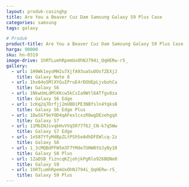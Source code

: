 ```yaml
---
layout: produk-casinghp
title: Are You a Beaver Cuz Dam Samsung Galaxy S9 Plus Case
categories: samsung
tags: galaxy

# Produk
product-title: Are You a Beaver Cuz Dam Samsung Galaxy S9 Plus Case
harga: 90000
sku: hn-0319
image-drive: 1hRTLumhRpemUxOhNJ794i_QqHERw-r5_
gallery:
  - url: 1H9Wk1eyoMH2u7XjfA93uaSuOOsfZEXjJ
    title: Galaxy Note 8
  - url: 1hx64o5MlXYGuIPruE4rDOUEpLjvbohCa
    title: Galaxy S6
  - url: 1NkwUmLdMlKKcw5kCsIa9Wtl6ATfgv8za
    title: Galaxy S6 Edge
  - url: 1cKq2q7Drfjj2mUBDiPE3NBfsln4YqksB
    title: Galaxy S6 Edge Plus
  - url: 1DwSGf9eYOD4qAFexlcxzR0wgDEzehgqX
    title: Galaxy S7
  - url: 11MbINJsvqkHvVVq5R77f6J_CN-k7q5Ww
    title: Galaxy S7 Edge
  - url: 1n587YfyMdBpZLtPSh5eAdhDFEWlcq-2z
    title: Galaxy S8
  - url: 1_3cMQBdPFW5m3F7YMde7UHW8tUJyNy10
    title: Galaxy S8 Plus
  - url: 1ZaDSB_fizncqKZjohjkPgRlo926BQNe0
    title: Galaxy S9
  - url: 1hRTLumhRpemUxOhNJ794i_QqHERw-r5_
    title: Galaxy S9 Plus
---
```

